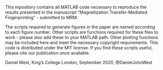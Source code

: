 This repository contains all MATLAB code necessary to reproduce the results presented in the manuscript “Magnetization Transfer-Mediated Fingerprinting” - submitted to MRM.

The scripts required to generate figures in the paper are named according to each figure number. Other scripts are functions required for these files to work - please also add these to your MATLAB path. Other plotting functions may be included here and meet the necessary copyright requirements. This code is distributed under the MIT license. If you find these scripts useful, please cite our publication once available.

Daniel West, King’s College London, September 2020, @DanielJohnWest
